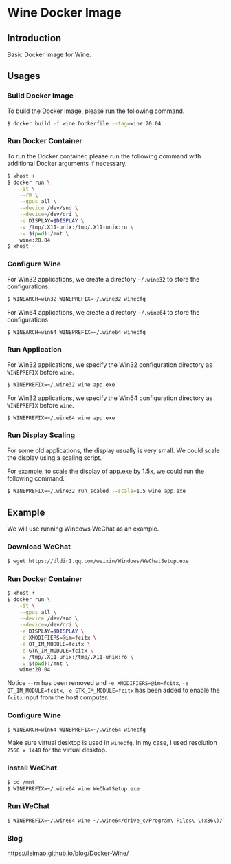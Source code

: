 # Wine Docker Image

## Introduction

Basic Docker image for Wine.


## Usages

### Build Docker Image

To build the Docker image, please run the following command.

```bash
$ docker build -f wine.Dockerfile --tag=wine:20.04 .
```

### Run Docker Container

To run the Docker container, please run the following command with additional Docker arguments if necessary.

```bash
$ xhost +
$ docker run \
    -it \
    --rm \
    --gpus all \
    --device /dev/snd \
    --device=/dev/dri \
    -e DISPLAY=$DISPLAY \
    -v /tmp/.X11-unix:/tmp/.X11-unix:ro \
    -v $(pwd):/mnt \
    wine:20.04
$ xhost -
```

### Configure Wine

For Win32 applications, we create a directory `~/.wine32` to store the configurations.

```bash
$ WINEARCH=win32 WINEPREFIX=~/.wine32 winecfg
```

For Win64 applications, we create a directory `~/.wine64` to store the configurations.

```bash
$ WINEARCH=win64 WINEPREFIX=~/.wine64 winecfg
```

### Run Application

For Win32 applications, we specify the Win32 configuration directory as `WINEPREFIX` before `wine`.

```bash
$ WINEPREFIX=~/.wine32 wine app.exe
```


For Win32 applications, we specify the Win64 configuration directory as `WINEPREFIX` before `wine`.

```bash
$ WINEPREFIX=~/.wine64 wine app.exe
```

### Run Display Scaling

For some old applications, the display usually is very small. We could scale the display using a scaling script.

For example, to scale the display of app.exe by 1.5x, we could run the following command.


```bash
$ WINEPREFIX=~/.wine32 run_scaled --scale=1.5 wine app.exe
```

## Example

We will use running Windows WeChat as an example.

### Download WeChat

```bash
$ wget https://dldir1.qq.com/weixin/Windows/WeChatSetup.exe
```

### Run Docker Container

```bash
$ xhost +
$ docker run \
    -it \
    --gpus all \
    --device /dev/snd \
    --device=/dev/dri \
    -e DISPLAY=$DISPLAY \
    -e XMODIFIERS=@im=fcitx \
    -e QT_IM_MODULE=fcitx \
    -e GTK_IM_MODULE=fcitx \
    -v /tmp/.X11-unix:/tmp/.X11-unix:ro \
    -v $(pwd):/mnt \
    wine:20.04
```

Notice `--rm` has been removed and `-e XMODIFIERS=@im=fcitx`, `-e QT_IM_MODULE=fcitx`, `-e GTK_IM_MODULE=fcitx` has been added to enable the `fcitx` input from the host computer.

### Configure Wine

```bash
$ WINEARCH=win64 WINEPREFIX=~/.wine64 winecfg
```

Make sure virtual desktop is used in `winecfg`. In my case, I used resolution `2560 x 1440` for the virtual desktop.

### Install WeChat

```bash
$ cd /mnt
$ WINEPREFIX=~/.wine64 wine WeChatSetup.exe
```

### Run WeChat

```bash
$ WINEPREFIX=~/.wine64 wine ~/.wine64/drive_c/Program\ Files\ \(x86\)/Tencent/WeChat/WeChat.exe
```

### Blog
https://leimao.github.io/blog/Docker-Wine/
